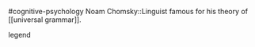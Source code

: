 #cognitive-psychology 
Noam Chomsky::Linguist famous for his theory of [[universal grammar]].
<!--SR:!2024-04-18,9,250-->

legend